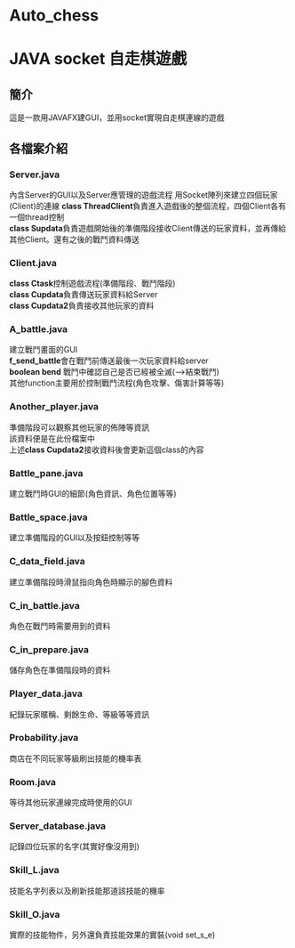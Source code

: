 # Auto_chess
# JAVA socket 自走棋遊戲
## 簡介
這是一款用JAVAFX建GUI，並用socket實現自走棋連線的遊戲  
## 各檔案介紹
### Server.java 
內含Server的GUI以及Server應管理的遊戲流程
用Socket陣列來建立四個玩家(Client)的連線
**class ThreadClient**負責進入遊戲後的整個流程，四個Client各有一個thread控制  
**class Supdata**負責遊戲開始後的準備階段接收Client傳送的玩家資料，並再傳給其他Client。還有之後的戰鬥資料傳送  
### Client.java  
**class Ctask**控制遊戲流程(準備階段、戰鬥階段)  
**class Cupdata**負責傳送玩家資料給Server  
**class Cupdata2**負責接收其他玩家的資料
  
### A_battle.java
建立戰鬥畫面的GUI  
**f_send_battle**會在戰鬥前傳送最後一次玩家資料給server  
**boolean bend** 戰鬥中確認自己是否已經被全滅(-->結束戰鬥)  
其他function主要用於控制戰鬥流程(角色攻擊、傷害計算等等)  
### Another_player.java
準備階段可以觀察其他玩家的佈陣等資訊  
該資料便是在此份檔案中  
上述**class Cupdata2**接收資料後會更新這個class的內容  
### Battle_pane.java
建立戰鬥時GUI的細節(角色資訊、角色位置等等)  
### Battle_space.java
建立準備階段的GUI以及按鈕控制等等  
### C_data_field.java
建立準備階段時滑鼠指向角色時顯示的腳色資料  
### C_in_battle.java
角色在戰鬥時需要用到的資料  
### C_in_prepare.java
儲存角色在準備階段時的資料  
### Player_data.java 
紀錄玩家暱稱、剩餘生命、等級等等資訊  
### Probability.java
商店在不同玩家等級刷出技能的機率表  
### Room.java
等待其他玩家連線完成時使用的GUI  
### Server_database.java
記錄四位玩家的名字(其實好像沒用到)  
### Skill_L.java
技能名字列表以及刷新技能那道該技能的機率  
### Skill_O.java
實際的技能物件，另外還負責技能效果的實裝(void set_s_e)
  
